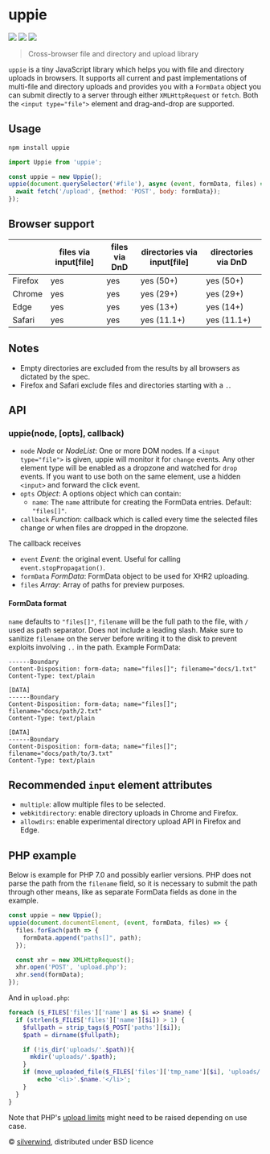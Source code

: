 # uppie
[![](https://img.shields.io/npm/v/uppie.svg?style=flat)](https://www.npmjs.org/package/uppie) [![](https://img.shields.io/npm/dm/uppie.svg)](https://www.npmjs.org/package/uppie) [![](https://img.shields.io/bundlephobia/minzip/uppie.svg)](https://bundlephobia.com/package/uppie)

> Cross-browser file and directory and upload library

`uppie` is a tiny JavaScript library which helps you with file and directory uploads in browsers. It supports all current and past implementations of multi-file and directory uploads and provides you with a `FormData` object you can submit directly to a server through either `XMLHttpRequest` or `fetch`. Both the `<input type="file">` element and drag-and-drop are supported.

## Usage
```bash
npm install uppie
```
```js
import Uppie from 'uppie';

const uppie = new Uppie();
uppie(document.querySelector('#file'), async (event, formData, files) => {
  await fetch('/upload', {method: 'POST', body: formData});
});
```

## Browser support

|| files via input[file] | files via DnD | directories via input[file] | directories via DnD |
|---------|---------------------- |---------------|----------------------|--------------|
| Firefox | yes                   | yes           | yes (50+)            | yes (50+)    |
| Chrome  | yes                   | yes           | yes (29+)            | yes (29+)    |
| Edge    | yes                   | yes           | yes (13+)            | yes (14+)    |
| Safari  | yes                   | yes           | yes (11.1+)          | yes (11.1+)  |

## Notes

- Empty directories are excluded from the results by all browsers as dictated by the spec.
- Firefox and Safari exclude files and directories starting with a `.`.

## API
### uppie(node, [opts], callback)
- `node` *Node* or *NodeList*: One or more DOM nodes. If a `<input type="file">` is given, uppie will monitor it for `change` events. Any other element type will be enabled as a dropzone and watched for `drop` events. If you want to use both on the same element, use a hidden `<input>` and forward the click event.
- `opts` *Object*: A options object which can contain:
  - `name`: The `name` attribute for creating the FormData entries. Default: `"files[]"`.
- `callback` *Function*: callback which is called every time the selected files change or when files are dropped in the dropzone.

The callback receives

- `event` *Event*: the original event. Useful for calling `event.stopPropagation()`.
- `formData` *FormData*: FormData object to be used for XHR2 uploading.
- `files` *Array*: Array of paths for preview purposes.

#### FormData format

`name` defaults to `"files[]"`, `filename` will be the full path to the file, with `/` used as path separator. Does not include a leading slash. Make sure to sanitize `filename` on the server before writing it to the disk to prevent exploits involving `..` in the path. Example FormData:

```
------Boundary
Content-Disposition: form-data; name="files[]"; filename="docs/1.txt"
Content-Type: text/plain

[DATA]
------Boundary
Content-Disposition: form-data; name="files[]"; filename="docs/path/2.txt"
Content-Type: text/plain

[DATA]
------Boundary
Content-Disposition: form-data; name="files[]"; filename="docs/path/to/3.txt"
Content-Type: text/plain
```

## Recommended `input` element attributes

- `multiple`: allow multiple files to be selected.
- `webkitdirectory`: enable directory uploads in Chrome and Firefox.
- `allowdirs`: enable experimental directory upload API in Firefox and Edge.

## PHP example

Below is example for PHP 7.0 and possibly earlier versions. PHP does not parse the path from the `filename` field, so it is necessary to submit the path through other means, like as separate FormData fields as done in the example.

````js
const uppie = new Uppie();
uppie(document.documentElement, (event, formData, files) => {
  files.forEach(path => {
    formData.append("paths[]", path);
  });

  const xhr = new XMLHttpRequest();
  xhr.open('POST', 'upload.php');
  xhr.send(formData);
});
````
And in `upload.php`:
````php
foreach ($_FILES['files']['name'] as $i => $name) {
  if (strlen($_FILES['files']['name'][$i]) > 1) {
    $fullpath = strip_tags($_POST['paths'][$i]);
    $path = dirname($fullpath);

    if (!is_dir('uploads/'.$path)){
      mkdir('uploads/'.$path);
    }
    if (move_uploaded_file($_FILES['files']['tmp_name'][$i], 'uploads/'.$fullpath)) {
        echo '<li>'.$name.'</li>';
    }
  }
}
````

Note that PHP's [upload limits](http://php.net/manual/en/ini.core.php#ini.sect.file-uploads) might need to be raised depending on use case.

© [silverwind](https://github.com/silverwind), distributed under BSD licence
